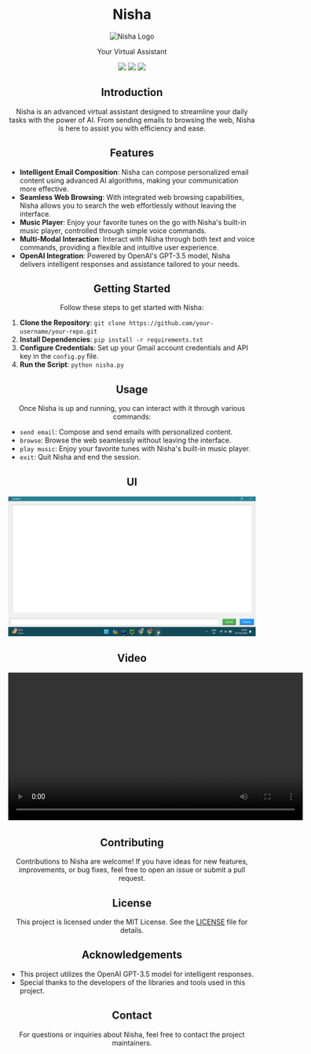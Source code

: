 <!-- Title -->
<h1 align="center">Nisha</h1>
<p align="center">
  <img src="https://your-image-url.com" alt="Nisha Logo" width="200" height="200">
</p>

<!-- Description -->
<p align="center">Your Virtual Assistant</p>

<!-- Badges -->
<p align="center">
  <img src="https://img.shields.io/badge/Status-Active-green">
  <img src="https://img.shields.io/github/license/your-username/your-repo">
  <img src="https://img.shields.io/github/issues/your-username/your-repo">
</p>

<!-- Introduction -->
<h2 align="center">Introduction</h2>

<p align="center">
  Nisha is an advanced virtual assistant designed to streamline your daily tasks with the power of AI. From sending emails to browsing the web, Nisha is here to assist you with efficiency and ease.
</p>

<!-- Features -->
<h2 align="center">Features</h2>

- **Intelligent Email Composition**: Nisha can compose personalized email content using advanced AI algorithms, making your communication more effective.
- **Seamless Web Browsing**: With integrated web browsing capabilities, Nisha allows you to search the web effortlessly without leaving the interface.
- **Music Player**: Enjoy your favorite tunes on the go with Nisha's built-in music player, controlled through simple voice commands.
- **Multi-Modal Interaction**: Interact with Nisha through both text and voice commands, providing a flexible and intuitive user experience.
- **OpenAI Integration**: Powered by OpenAI's GPT-3.5 model, Nisha delivers intelligent responses and assistance tailored to your needs.

<!-- Getting Started -->
<h2 align="center">Getting Started</h2>

<p align="center">Follow these steps to get started with Nisha:</p>

1. **Clone the Repository**: `git clone https://github.com/your-username/your-repo.git`
2. **Install Dependencies**: `pip install -r requirements.txt`
3. **Configure Credentials**: Set up your Gmail account credentials and API key in the `config.py` file.
4. **Run the Script**: `python nisha.py`

<!-- Usage -->
<h2 align="center">Usage</h2>

<p align="center">Once Nisha is up and running, you can interact with it through various commands:</p>

- `send email`: Compose and send emails with personalized content.
- `browse`: Browse the web seamlessly without leaving the interface.
- `play music`: Enjoy your favorite tunes with Nisha's built-in music player.
- `exit`: Quit Nisha and end the session.

<!-- UI -->
<h2 align="center">UI</h2>
<p align="center">
  <img src="https://github.com/khushi-rathore/Hacktivators/blob/main/Screenshot%202024-04-07%20040712.png" alt="Nisha UI" width="600">
</p>

<!-- Video -->
<h2 align="center">Video</h2>
<p align="center">
  <video controls width="600" height="auto">
    <source src="https://github.com/khushi-rathore/Hacktivators/blob/main/Untitled%20video%20-%20Made%20with%20Clipchamp%20(1).mp4" type="video/mp4">
    Your browser does not support the video tag.
  </video>
</p>

<!-- Contributing -->
<h2 align="center">Contributing</h2>

<p align="center">Contributions to Nisha are welcome! If you have ideas for new features, improvements, or bug fixes, feel free to open an issue or submit a pull request.</p>

<!-- License -->
<h2 align="center">License</h2>

<p align="center">This project is licensed under the MIT License. See the <a href="LICENSE">LICENSE</a> file for details.</p>

<!-- Acknowledgements -->
<h2 align="center">Acknowledgements</h2>

- This project utilizes the OpenAI GPT-3.5 model for intelligent responses.
- Special thanks to the developers of the libraries and tools used in this project.

<!-- Contact -->
<h2 align="center">Contact</h2>

<p align="center">For questions or inquiries about Nisha, feel free to contact the project maintainers.</p>
